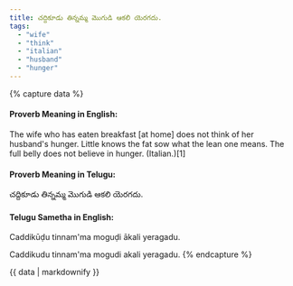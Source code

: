 ```yaml
---
title: చద్దికూడు తిన్నమ్మ మొగుడి ఆకలి యెరగదు.
tags:
  - "wife"
  - "think"
  - "italian"
  - "husband"
  - "hunger"
---
```


{% capture data %}
#### Proverb Meaning in English:
The wife who has eaten breakfast [at home] does not think of her husband's hunger.
Little knows the fat sow what the lean one means. 
The full belly does not believe in hunger. (Italian.)[1]

#### Proverb Meaning in Telugu:
చద్దికూడు తిన్నమ్మ మొగుడి ఆకలి యెరగదు.

#### Telugu Sametha in English:
Caddikūḍu tinnam'ma moguḍi ākali yeragadu.

Caddikudu tinnam'ma mogudi akali yeragadu.
{% endcapture %}

{{ data | markdownify }}

